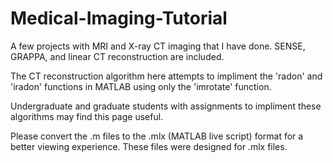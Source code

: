 # Medical-Imaging-Tutorial
A few projects with MRI and X-ray CT imaging that I have done. SENSE, GRAPPA, and linear CT reconstruction are included.

The CT reconstruction algorithm here attempts to impliment the 'radon' and 'iradon' functions in MATLAB using only the 'imrotate' function.

Undergraduate and graduate students with assignments to impliment these algorithms may find this page useful.

Please convert the .m files to the .mlx (MATLAB live script) format for a better viewing experience. These files were designed for .mlx files.
